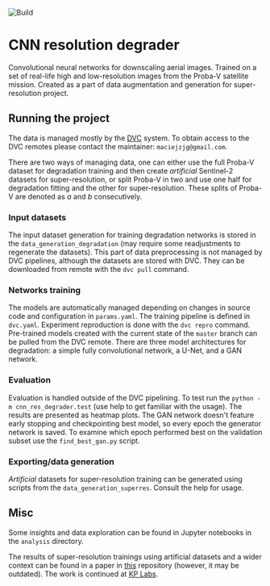 ![Build](https://github.com/maciejzj/cnn-res-degrader/workflows/Build/badge.svg)

# CNN resolution degrader

Convolutional neural networks for downscaling aerial images. Trained on a set
of real-life high and low-resolution images from the Proba-V satellite mission.
Created as a part of data augmentation and generation for super-resolution
project.

## Running the project

The data is managed mostly by the [DVC](https://dvc.org) system. To obtain
access to the DVC remotes please contact the maintainer: `maciejzjg@gmail.com`.

There are two ways of managing data, one can either use the full Proba-V dataset
for degradation training and then create *artificial* Sentinel-2 datasets for
super-resolution, or split Proba-V in two and use one half for degradation
fitting and the other for super-resolution. These splits of Proba-V are denoted
as *a* and *b* consecutively.

### Input datasets

The input dataset generation for training degradation networks is stored in the
`data_generation_degradation` (may require some readjustments to regenerate the
datasets). This part of data preprocessing is not managed by DVC pipelines,
although the datasets are stored with DVC. They can be downloaded from remote
with the `dvc pull` command. 

### Networks training

The models are automatically managed depending on changes in source code and
configuration in `params.yaml`. The training pipeline is defined in `dvc.yaml`.
Experiment reproduction is done with the `dvc repro` command. Pre-trained
models created with the current state of the `master` branch can be pulled from
the DVC remote.  There are three model architectures for degradation: a simple
fully convolutional network, a U-Net, and a GAN network.

### Evaluation

Evaluation is handled outside of the DVC pipelining. To test run the 
`python -m cnn_res_degrader.test` (use help to get familiar with the usage). The
results are presented as heatmap plots. The GAN network doesn't feature early
stopping and checkpointing best model, so every epoch the generator network
is saved. To examine which epoch performed best on the validation subset use the
`find_best_gan.py` script.

### Exporting/data generation

*Artificial* datasets for super-resolution training can be generated using
scripts from the `data_generation_superres`. Consult the help for usage.

## Misc

Some insights and data exploration can be found in Jupyter notebooks in the
`analysis` directory.

The results of super-resolution trainings using artificial datasets and a wider
context can be found in a paper in
[this](https://github.com/maciejzj/masters-thesis) repository (however, it may
be outdated). The work is continued at [KP Labs](https://kplabs.space).